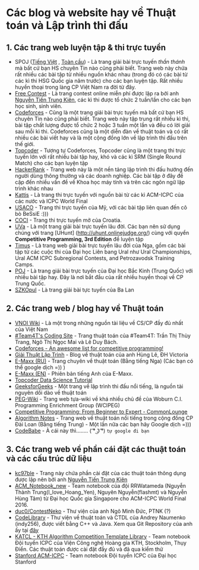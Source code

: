 # Các blog và website hay về Thuật toán và Lập trình thi đấu

## 1. Các trang web luyện tập & thi trực tuyển
   * SPOJ ([Tiếng Việt](http://vn.spoj.com) , [Toàn cầu](https://www.spoj.com/)) - Là trang giải bài trực tuyến _thần thánh_ mà bất cứ bạn HS chuyên Tin nào cũng phải biết. Trang web này chứa rất nhiều các bài tập từ nhiều nguồn khác nhau (trong đó có các bài từ các kì thi HSG Quốc gia năm trước) cho các bạn luyện tập. Rất nhiều huyền thoại trong làng CP Việt Nam ra đời từ đây.
   * [Free Contest](https://freecontest.xyz/home) - Là trang contest online miễn phí được lập ra bởi anh [Nguyễn Tiến Trung Kiên](https://www.facebook.com/nttkien), các kì thi được tổ chức 2 tuần/lần cho các bạn học sinh, sinh viên.
   * [Codeforces](https://codeforces.com/) - Cũng là một trang giải bài trực tuyến mà bất cứ bạn HS chuyên Tin nào cũng phải biết. Trang web này tập trung rất nhiều kì thi, bài tập chất lượng được tổ chức 2 hoặc 3 tuần một lần và đều có lời giải sau mỗi kì thi. Codeforces cũng là một diễn đàn về thuật toán và có rất nhiều các bài viết hay và là một cộng đồng lớn về lập trình thi đấu trên thế giới.
   * [Topcoder](https://www.topcoder.com/) - Tương tự Codeforces, Topcoder cũng là một trang thi trực tuyến lớn với rất nhiều bài tập hay, khó và các kì SRM (Single Round Match) cho các bạn luyện tập
   * [HackerRank](https://www.hackerrank.com/) - Trang web này là một nền tảng lập trình thi đấu hướng đến người dùng thông thường và các doanh nghiệp. Các bài tập ở đây đề cập đến nhiều vấn đề về Khoa học máy tính và trên các ngôn ngữ lập trình khác nhau
   * [Kattis](https://open.kattis.com) - Là trang thi trực tuyến với nguồn bài từ các kì ACM-ICPC của các nước và ICPC World Final
   * [USACO](http://www.usaco.org/) - Trang thi trực tuyến của Mỹ, với các bài tập liên quan đến cô bò BeSsiE :)))
   * [COCI](http://www.hsin.hr/coci/) - Trang thi trực tuyến mở của Croatia.
   * [UVa](https://uva.onlinejudge.org/) - Là một trang giải bài trực tuyến lâu đời. Các bạn nên sử dụng chúng với trang [UHunt]  (http://uhunt.onlinejudge.org/) cùng với quyển **Competitive Programming, 3rd Edition** để luyện tập
   * [Timus](http://acm.timus.ru/) - Là trang web giải bài trực tuyến lâu đời của Nga, gồm các bài tập từ các cuộc thi của Đại học Liên bang Ural như Ural Championships, Ural ACM ICPC Subregional Contests, and Petrozavodsk Training Camps.
   * [POJ](http://poj.org/) - Là trang giải bài trực tuyến của Đại học Bắc Kinh (Trung Quốc) với nhiều bài tập hay. Đây là nơi bắt đầu của rất nhiều huyền thoại về CP Trung Quốc. 
   * [SZKOpul](https://szkopul.edu.pl/p/default/problemset_eng) - Là trang giải bài tực tuyến của Ba Lan 

## 2. Các trang web / blog hay về Thuật toán
   * [VNOI Wiki](vnoi.info/wiki/home) - Là một trong những nguồn tài liệu về CS/CP đầy đủ nhất của Việt Nam
   * [#Team4T's Coding Site](https://thuytrangcoding.wordpress.com/) - Trang thuật toán của #Team4T: Trần Thị Thùy Trang, Ngô Thị Ngọc Mai và Lê Duy Bách.
   * [Codeforces - An awesome list for competitive programming!](https://codeforces.com/blog/entry/23054?mobile=false&locale=en)
   * [Giải Thuật Lập Trình](http://www.giaithuatlaptrinh.com/?page_id=4) - Blog về thuật toán của anh Hùng Lê, ĐH Victoria
   * [E-Maxx (RU)](emaxx.ru) - Trang chuyên về thuật toán (Bằng tiếng Nga) (Các bạn có thể google dịch =)) )
   * [E-Maxx (EN)](http://cp-algorithms.com/) - Phiên bản tiếng Anh của E-Maxx.  
   * [Topcoder Data Science Tutorial](https://www.topcoder.com/community/data-science/data-science-tutorials/)
   * [GeeksforGeeks](https://www.geeksforgeeks.org) - Một trang về lập trình thi đấu nổi tiếng, là nguồn tài nguyên dồi dào về thuật toán 
   * [PEG-Wiki](http://wcipeg.com/wiki/Main_Page) - Trang web tựa-wiki về khá nhiều chủ đề của Woburn C.I. Programming Enrichment Group (WCIPEG)
   * [Competitive Programming: From Beginner to Expert - CommonLounge](https://www.commonlounge.com/discussion/5d2822257dfa49328d85fd27cf114441/main?r=fbp&p=cp)
   * [Algorithm Notes](http://www.csie.ntnu.edu.tw/~u91029/) - Trang web về thuật toán nổi tiếng trong cộng đồng CP Đài Loan (Bằng tiếng Trung) - Một lần nữa các bạn hãy Google dịch =)))
   * [CodeBabe]() - À cái này thì........ ( ͡° ͜ʖ ͡°) `tự google đi bạn`
   
   
## 3. Các trang web về phần cái đặt các thuật toán và các cấu trúc dữ liệu
   * [kc97ble](https://sites.google.com/site/kc97ble/) - Trang này chứa phần cài đặt của các thuật toán thông dụng được lập nên bởi anh [Nguyễn Tiến Trung Kiên](https://www.facebook.com/nttkien)
   * [ACM_Notebook_new](https://github.com/ngthanhtrung23/ACM_Notebook_new) - Team notebook của đội RRWatameda (Nguyễn Thành Trung(I_love_Hoang_Yen), Nguyên Nguyễn(flashmt) và Nguyễn Hùng Tâm) từ Đại học Quốc gia Singapore cho ACM-ICPC World Final 2016.
   * [duc0/ContestNeko](https://github.com/duc0/ContestNeko) - Thư viện của anh Ngô Minh Đức, PTNK (?)
   * [CodeLibrary](http://code-library.herokuapp.com/) - Thư viện về thuật toán và CTDL của Andrey Naumenko (indy256), được viết bằng C++ và Java. Xem qua Git Repository của anh ấy tại [đây](https://github.com/indy256/codelibrary)
   * [KATCL - KTH Algorithm Competition Template Library](https://github.com/kth-competitive-programming/kactl) - Team notebook Đội tuyển ICPC của Viện Công nghệ Hoàng gia KTH, Stockholm, Thụy Điển. Các thuật toán được cài đặt đầy đủ và đã qua kiểm thử
   * [Stanford ACM-ICPC](https://github.com/jaehyunp/stanfordacm) - Team notebook Đội tuyển ICPC của Đại học Stanford
   

